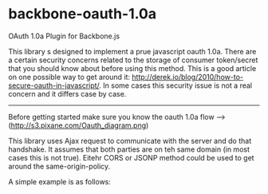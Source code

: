 backbone-oauth-1.0a
===================

OAuth 1.0a Plugin for Backbone.js

This library s designed to implement a prue javascript oauth 1.0a. There are a certain security concerns related to the storage of consumer token/secret that you should know about before using this method. This is a good article on one possible way to get around it: http://derek.io/blog/2010/how-to-secure-oauth-in-javascript/. In some cases this security issue is not a real concern and it differs case by case.

-----------------------------------------------------------------------------------------------------------

Before getting started make sure you know the oauth 1.0a flow --> (http://s3.pixane.com/Oauth_diagram.png)

This library uses Ajax request to communicate with the server and do that handshake. It assumes that both parties are on teh same domain (in most cases this is not true). Eitehr CORS or JSONP method could be used to get around the same-origin-policy.

A simple example is as follows: 

    

